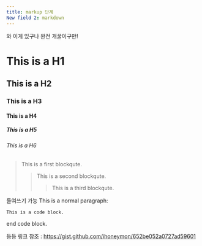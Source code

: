 ```yaml
---
title: markup 단계
New field 2: markdown
---
```


와 이게 있구나 완전 개꿀이구만!

# This is a H1
## This is a H2
### This is a H3
#### This is a H4
##### This is a H5
###### This is a H6


> This is a first blockqute.
>	> This is a second blockqute.
>	>	> This is a third blockqute.


들여쓰기 가능
This is a normal paragraph:

    This is a code block.
    
end code block.

등등
링크 참조 : https://gist.github.com/ihoneymon/652be052a0727ad59601
